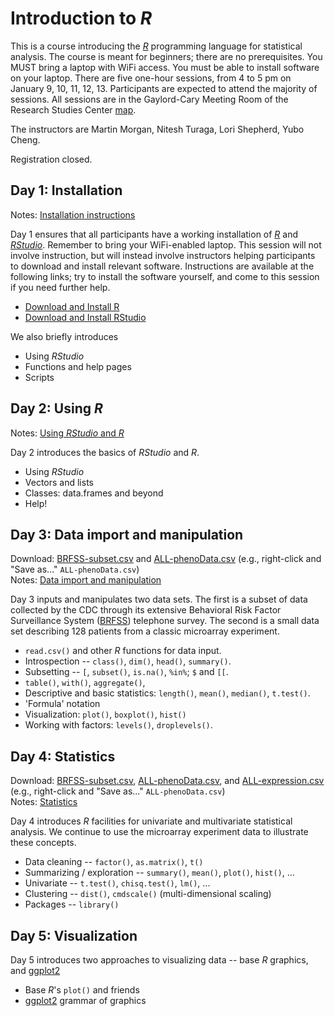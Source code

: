 # Introduction to _R_

This is a course introducing the _[R][]_ programming language for
statistical analysis.  The course is meant for beginners; there are no
prerequisites. You MUST bring a laptop with WiFi access. You must be
able to install software on your laptop. There are five one-hour
sessions, from 4 to 5 pm on January 9, 10, 11, 12, 13. Participants
are expected to attend the majority of sessions. All sessions are in
the Gaylord-Cary Meeting Room of the Research Studies Center [map][].

The instructors are Martin Morgan, Nitesh Turaga, Lori Shepherd, Yubo Cheng.

Registration closed.

## Day 1: Installation

Notes: [Installation instructions][]

Day 1 ensures that all participants have a working installation of
_[R][]_ and _[RStudio][]_. Remember to bring your WiFi-enabled
laptop. This session will not involve instruction, but will instead
involve instructors helping participants to download and install
relevant software. Instructions are available at the following links;
try to install the software yourself, and come to this session if you
need further help.

- [Download and Install R][]
- [Download and Install RStudio][]

We also briefly introduces

- Using _RStudio_
- Functions and help pages
- Scripts

## Day 2: Using _R_

Notes: [Using _RStudio_ and _R_][]

Day 2 introduces the basics of _RStudio_ and _R_.

- Using _RStudio_
- Vectors and lists
- Classes: data.frames and beyond
- Help!

## Day 3: Data import and manipulation

Download: [BRFSS-subset.csv][] and [ALL-phenoData.csv][] (e.g.,
right-click and "Save as..."  `ALL-phenoData.csv`)
<br />Notes: [Data import and manipulation][]

Day 3 inputs and manipulates two data sets. The first is a subset of
data collected by the CDC through its extensive Behavioral Risk Factor
Surveillance System ([BRFSS][]) telephone survey. The second is a
small data set describing 128 patients from a classic microarray
experiment.

- `read.csv()` and other _R_ functions for data input.
- Introspection -- `class()`, `dim()`, `head()`, `summary()`.
- Subsetting -- `[`, `subset()`, `is.na()`, `%in%`; `$` and `[[`.
- `table()`, `with()`, `aggregate()`, 
- Descriptive and basic statistics: `length()`, `mean()`, `median()`,
  `t.test()`.
- 'Formula' notation
- Visualization: `plot()`, `boxplot()`, `hist()`
- Working with factors: `levels()`, `droplevels()`.

## Day 4: Statistics

Download: [BRFSS-subset.csv][], [ALL-phenoData.csv][], and
[ALL-expression.csv][] (e.g., right-click and "Save as..."
`ALL-phenoData.csv`)
<br />Notes: [Statistics][]

Day 4 introduces _R_ facilities for univariate and multivariate
statistical analysis. We continue to use the microarray experiment
data to illustrate these concepts.

- Data cleaning -- `factor()`, `as.matrix()`, `t()`
- Summarizing / exploration -- `summary()`, `mean()`, `plot()`, `hist()`, ...
- Univariate -- `t.test()`, `chisq.test()`, `lm()`, ...
- Clustering -- `dist()`, `cmdscale()` (multi-dimensional scaling)
- Packages -- `library()`

## Day 5: Visualization

Day 5 introduces two approaches to visualizing data -- base _R_
graphics, and [ggplot2][]

- Base _R_'s `plot()` and friends
- [ggplot2][] grammar of graphics

[Installation instructions]: https://github.com/Bioconductor/BiocIntro/blob/R-Intro-RPCI-Jan-2017/vignettes/A1_Installation.Rmd
[Using _RStudio_ and _R_]: https://github.com/Bioconductor/BiocIntro/blob/R-Intro-RPCI-Jan-2017/vignettes/A2_Using_R.Rmd
[Data import and manipulation]: https://github.com/Bioconductor/BiocIntro/blob/R-Intro-RPCI-Jan-2017/vignettes/A3_IO.Rmd
[Statistics]: https://github.com/Bioconductor/BiocIntro/blob/R-Intro-RPCI-Jan-2017/vignettes/A4_Statistics.Rmd

[BRFSS]: http://www.cdc.gov/brfss/about/index.htm
[BRFSS-subset.csv]: https://raw.githubusercontent.com/Bioconductor/BiocIntro/master/inst/extdata/BRFSS-subset.csv
[ALL-phenoData.csv]: https://raw.githubusercontent.com/Bioconductor/BiocIntro/R-Intro-RPCI-Jan-2017/inst/extdata/ALL-phenoData.csv
[ALL-expression.csv]: https://raw.githubusercontent.com/Bioconductor/BiocIntro/R-Intro-RPCI-Jan-2017/inst/extdata/ALL-expression.csv

[map]: https://www.roswellpark.org/sites/default/files/rpci-campus-map-july-15.pdf
[R]: https://r-project.org
[RStudio]: https://rstudio.org
[Download and Install R]: https://cran.rstudio.com/
[Download and Install RStudio]: https://www.rstudio.com/products/rstudio/download/

[ggplot2]: https://cran.r-project.org/package=ggplot2
